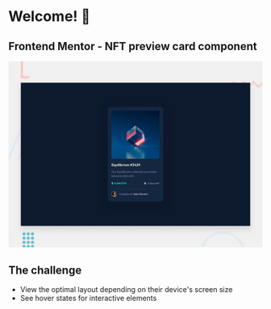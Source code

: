 # Welcome! 👋

## Frontend Mentor - NFT preview card component

![Design preview for the NFT preview card component coding challenge](/desktop-preview.jpg)

## The challenge

- View the optimal layout depending on their device's screen size
- See hover states for interactive elements

